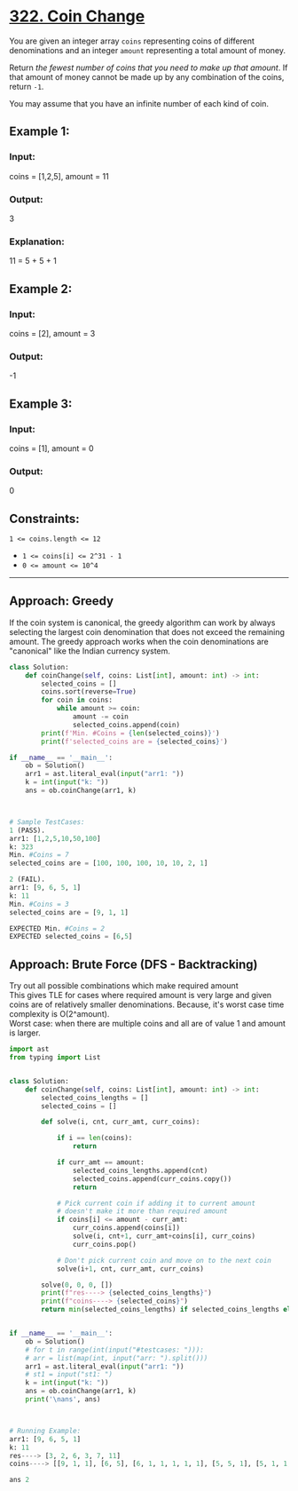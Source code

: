# [322. Coin Change](https://leetcode.com/problems/coin-change/description/)


You are given an integer array  `coins`  representing coins of different denominations and an integer  `amount`  representing a total amount of money.

Return  _the fewest number of coins that you need to make up that amount_. If that amount of money cannot be made up by any combination of the coins, return  `-1`.

You may assume that you have an infinite number of each kind of coin.

## **Example 1:**

### **Input:** 
coins = [1,2,5], amount = 11
### **Output:**
 3
### **Explanation:** 
11 = 5 + 5 + 1

## **Example 2:**

### **Input:** 
coins = [2], amount = 3
### **Output:** 
-1

## **Example 3:**

### **Input:** 
coins = [1], amount = 0
### Output:
0

## **Constraints:**

   `1 <= coins.length <= 12`
-   `1 <= coins[i] <= 2^31 - 1`
-   `0 <= amount <= 10^4`


<hr/>

## Approach: Greedy
If the coin system is canonical, the greedy algorithm can work by always selecting the largest coin denomination that does not exceed the remaining amount. The greedy approach works when the coin denominations are "canonical" like the Indian currency system.
```py
class Solution:
    def coinChange(self, coins: List[int], amount: int) -> int:
        selected_coins = []
        coins.sort(reverse=True)
        for coin in coins:
            while amount >= coin:
                amount -= coin
                selected_coins.append(coin)
        print(f'Min. #Coins = {len(selected_coins)}')
        print(f'selected_coins are = {selected_coins}')

if __name__ == '__main__':
    ob = Solution()
    arr1 = ast.literal_eval(input("arr1: "))
    k = int(input("k: "))
    ans = ob.coinChange(arr1, k)



# Sample TestCases:
1 (PASS).
arr1: [1,2,5,10,50,100]
k: 323
Min. #Coins = 7
selected_coins are = [100, 100, 100, 10, 10, 2, 1]

2 (FAIL).
arr1: [9, 6, 5, 1]
k: 11
Min. #Coins = 3
selected_coins are = [9, 1, 1]

EXPECTED Min. #Coins = 2
EXPECTED selected_coins = [6,5]
```

## Approach: Brute Force (DFS - Backtracking)
Try out all possible combinations which make required amount </br>
This gives TLE for cases where required amount is very large and given coins are of relatively smaller denominations. 
Because, it's worst case time complexity is O(2^amount).
</br> Worst case: when there are multiple coins and all are of value 1 and amount is larger.

```py
import ast
from typing import List


class Solution:
    def coinChange(self, coins: List[int], amount: int) -> int:
        selected_coins_lengths = []
        selected_coins = []

        def solve(i, cnt, curr_amt, curr_coins):

            if i == len(coins):
                return

            if curr_amt == amount:
                selected_coins_lengths.append(cnt)
                selected_coins.append(curr_coins.copy())
                return

            # Pick current coin if adding it to current amount
            # doesn't make it more than required amount
            if coins[i] <= amount - curr_amt:
                curr_coins.append(coins[i])
                solve(i, cnt+1, curr_amt+coins[i], curr_coins)
                curr_coins.pop()

            # Don't pick current coin and move on to the next coin
            solve(i+1, cnt, curr_amt, curr_coins)

        solve(0, 0, 0, [])
        print(f"res----> {selected_coins_lengths}")
        print(f"coins----> {selected_coins}")
        return min(selected_coins_lengths) if selected_coins_lengths else -1


if __name__ == '__main__':
    ob = Solution()
    # for t in range(int(input("#testcases: "))):
    # arr = list(map(int, input("arr: ").split()))
    arr1 = ast.literal_eval(input("arr1: "))
    # st1 = input("st1: ")
    k = int(input("k: "))
    ans = ob.coinChange(arr1, k)
    print('\nans', ans)



# Running Example:
arr1: [9, 6, 5, 1]
k: 11
res----> [3, 2, 6, 3, 7, 11]
coins----> [[9, 1, 1], [6, 5], [6, 1, 1, 1, 1, 1], [5, 5, 1], [5, 1, 1, 1, 1, 1, 1], [1, 1, 1, 1, 1, 1, 1, 1, 1, 1, 1]]

ans 2
```

